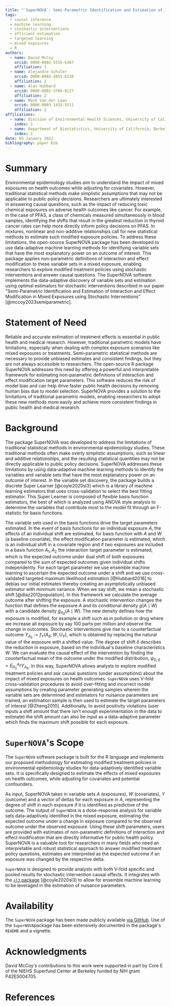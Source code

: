 ```yaml
---
title: "`SuperNOVA`: Semi-Parametric Identification and Estimation of Interaction and Effect Modification in Mixed Exposures using Stochastic Interventions in `R`"
tags:
  - causal inference
  - machine learning
  - stochastic interventions
  - efficient estimation
  - targeted learning
  - mixed exposures
  - R
authors:
  - name: David McCoy
    orcid: 0000-0002-5515-6307
    affiliation: 1
  - name: Alejandro Schuler
    orcid: 0000-0003-4853-6130
    affiliation: 2
  - name: Alan Hubbard
    orcid: 0000-0002-3769-0127
    affiliation: 2
  - name: Mark Van der Laan
    orcid: 0000-0003-1432-5511
    affiliation: 2
affiliations:
  - name: Division of Environmental Health Sciences, University of California, Berkeley
    index: 1
  - name: Department of Biostatistics, University of California, Berkeley
    index: 2
date: 05 January 2022
bibliography: paper.bib
---
```


# Summary

Environmental epidemiology studies aim to understand the impact of mixed exposures on health outcomes while adjusting for covariates. However, traditional statistical methods make simplistic assumptions that may not be applicable to public policy decisions. Researchers are ultimately interested in answering causal questions, such as the impact of reducing toxic chemical exposures on adverse health outcomes like cancer. For example, in the case of PFAS, a class of chemicals measured simultaneously in blood samples, identifying the shifts that result in the greatest reduction in thyroid cancer rates can help more directly inform policy decisions on PFAS. In mixtures, nonlinear and non-additive relationships call for new statistical methods to estimate such modified exposure policies. To address these limitations, the open-source SuperNOVA package has been developed to use data-adaptive machine learning methods for identifying variable sets that have the most explanatory power on an outcome of interest. This package applies non-parametric definitions of interaction and effect modification to these variable sets in a mixed exposure, enabling researchers to explore modified treatment policies using stochastic interventions and answer causal questions. The SuperNOVA software implements the data-adaptive discovery of variable sets and estimation using optimal estimators for stochastic interventions described in our paper "Semi-Parametric Identification and Estimation of Interaction and Effect Modification in Mixed Exposures using Stochastic Interventions" [@mccoy2023semiparametric].


# Statement of Need

Reliable and accurate estimation of treatment effects is essential in public health and medical research. However, traditional parametric models have limitations, especially when dealing with complex exposure scenarios like mixed exposures or treatments. Semi-parametric statistical methods are necessary to provide unbiased estimates and consistent findings, but they are not always accessible to researchers. The open-source R package SuperNOVA addresses this need by offering a powerful and interpretable framework for estimating non-parametric definitions of interaction and effect modification target parameters. This software reduces the risk of model bias and can help drive faster public health decisions by removing human bias due to model selection. SuperNOVA provides a solution to the limitations of traditional parametric models, enabling researchers to adopt these new methods more easily and achieve more consistent findings in public health and medical research.

# Background

The package SuperNOVA was developed to address the limitations of traditional statistical methods in environmental epidemiology studies. These traditional methods often make overly simplistic assumptions, such as linear and additive relationships, and the resulting statistical quantities may not be directly applicable to public policy decisions. SuperNOVA addresses these limitations by using data-adaptive machine learning methods to identify the variables and variable sets that have the most explanatory power on an outcome of interest. In the variable set discovery, the package builds a discrete Super Learner [@coyle2020sl3] which is a library of machine learning estimators that uses cross-validation to select the best fitting estimator. This Super Learner is composed of flexible basis function estimators, the best of which is analyzed using ANOVA style analysis to determine the variables that contribute most to the model fit through an F-statistic for basis functions. 

The variable sets used in the basis functions drive the target parameters estimated. In the event of basis functions for an individual exposure $A$, the effects of an individual shift are estimated, for basis function with $A$ and $W$ (a baseline covariate), the effect modification parameter is estimated, which is an individual shift in a covariate region and if two exposures are included in a basis function $A_1, A_2$ the interaction target parameter is estimated, which is the expected outcome under dual shift of both exposures compared to the sum of expected outcomes given individual shifts independently. For each target parameter we use ensemble machine learning to ascertain the expected outcome under a shift and we use cross-validated targeted maximum likelihood estimation [@Hubbard2016] to debias our initial estimates thereby creating an asymptotically unbiased estimator with minimum variance. When we say shift, we mean a stochastic shift [@diaz2012population]. In this framework we calculate the average outcome after shifting the exposure. A stochastic intervention changes the function that defines the exposure $A$ and its conditional density $g(A \mid W)$ with a candidate density $g_{A_{\delta}}(A \mid W)$. The new density defines how the exposure is modified, for example a shift such as in pollution or drug where we increase all exposure by say 100 parts per million and observe the change in outcomes. Stochastic interventions give rise to a counterfactual outcome $Y_{A_{\delta}} := f_Y(A_{\delta}, W, U_Y)$, which is obtained by replacing the natural value of the exposure with a shifted value. The degree of shift $\delta$ describes the reduction in exposure, based on the individual's baseline characteristics $W$. We can evaluate the causal effect of the intervention by finding the counterfactual mean of the outcome under the modified distribution, $\psi_{0, \delta} = E_{P_0}^{A_{\delta}}{Y_{A_{\delta}}}$. In this way, SuperNOVA allows analysts to explore modified treatment policies and ask causal questions (under assumptions) about the impact of mixed exposures on health outcomes. `SuperNOVA` uses V-fold cross-validation procedures to avoid over-fitting and incorrect model assumptions by creating parameter generating samples wherein the variable sets are determined and estimators for nuisance parameters are trained, an estimation sample is then used to estimate the target parameters of interest [@Zheng2010]. Additionally, to avoid positivity violations (user inputs a shift amount that there isn't enough experimentation in the data to estimate) the shift amount can also be input as a data-adaptive parameter which finds the maximum shift possible for each exposure.

# `SuperNOVA`'s Scope

The `SuperNOVA` software package is built for the R language and implements our proposed methodology for estimating modified treatment policies in environmental epidemiology studies for data-adaptively identified variable sets. It is specifically designed to estimate the effects of mixed exposures on health outcomes, while adjusting for covariates and potential confounders.

As input, SuperNOVA takes in variable sets $A$ (exposures), $W$ (covariates), $Y$ (outcome) and a vector of deltas for each exposure in $A$, representing the degree of shift in each exposure if it is identified as predictive of the outcome. The output of `SuperNOVA` is a dose-response analysis for variable sets data-adaptively identified in the mixed exposure, estimating the expected outcome under a change in exposure compared to the observed outcome under the observed exposure. Using these shift parameters, users are provided with estimates of non-parametric definitions of interaction and effect modification that are directly informative for public health policy.  SuperNOVA is a valuable tool for researchers in many fields who need an interpretable and robust statistical approach to answer modified treatment policy questions, estimates are interpreted as the expected outcome if an exposure was changed by the respective delta. 

`SuperNOVA` is designed to provide analysts with both V-fold specific and pooled results for stochastic intervention causal effects. It integrates with the [`sl3` package](https://github.com/tlverse/sl3) [@coyle2020sl3] to allow for ensemble machine learning to be leveraged in the estimation of nuisance parameters. 

# Availability

The `SuperNOVA` package has been made publicly available  [via GitHub](https://github.com/blind-contours/SuperNOVA). Use of the `SuperNOVA`package has been extensively documented in the package's `README` and a vignette. 


# Acknowledgments

David McCoy's contributions to this work were supported in part by Core E of the NIEHS Superfund Center at Berkeley funded by NIH grant P42ES004705.

# References

